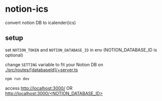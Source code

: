 # notion-ics

convert notion DB to icalender(ics)

## setup

set `NOTION_TOKEN` and `NOTION_DATABASE_ID` in env
(NOTION_DATABASE_ID is optional)

change `SETTING` variable to fit your Notion DB on [./src/routes/\[databaseId\]/+server.ts](./src/routes/[databaseId]/+server.ts)

```bash
npm run dev
```

access [http://localhost:3000/](http://localhost:3000/) OR [http://localhost:3000/<NOTION_DATABASE_ID>](http://localhost:3000/<NOTION_DATABASE_ID>)
